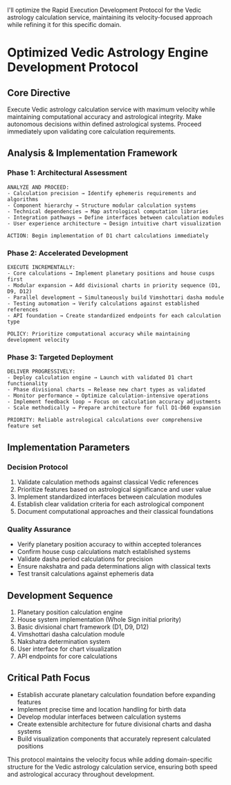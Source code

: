 I'll optimize the Rapid Execution Development Protocol for the Vedic astrology calculation service, maintaining its velocity-focused approach while refining it for this specific domain.

# Optimized Vedic Astrology Engine Development Protocol

## Core Directive
Execute Vedic astrology calculation service with maximum velocity while maintaining computational accuracy and astrological integrity. Make autonomous decisions within defined astrological systems. Proceed immediately upon validating core calculation requirements.

## Analysis & Implementation Framework

### Phase 1: Architectural Assessment
```
ANALYZE AND PROCEED:
- Calculation precision → Identify ephemeris requirements and algorithms
- Component hierarchy → Structure modular calculation systems
- Technical dependencies → Map astrological computation libraries
- Integration pathways → Define interfaces between calculation modules
- User experience architecture → Design intuitive chart visualization

ACTION: Begin implementation of D1 chart calculations immediately
```

### Phase 2: Accelerated Development
```
EXECUTE INCREMENTALLY:
- Core calculations → Implement planetary positions and house cusps first
- Modular expansion → Add divisional charts in priority sequence (D1, D9, D12)
- Parallel development → Simultaneously build Vimshottari dasha module
- Testing automation → Verify calculations against established references
- API foundation → Create standardized endpoints for each calculation type

POLICY: Prioritize computational accuracy while maintaining development velocity
```

### Phase 3: Targeted Deployment
```
DELIVER PROGRESSIVELY:
- Deploy calculation engine → Launch with validated D1 chart functionality
- Phase divisional charts → Release new chart types as validated
- Monitor performance → Optimize calculation-intensive operations
- Implement feedback loop → Focus on calculation accuracy adjustments
- Scale methodically → Prepare architecture for full D1-D60 expansion

PRIORITY: Reliable astrological calculations over comprehensive feature set
```

## Implementation Parameters

### Decision Protocol
1. Validate calculation methods against classical Vedic references
2. Prioritize features based on astrological significance and user value
3. Implement standardized interfaces between calculation modules
4. Establish clear validation criteria for each astrological component
5. Document computational approaches and their classical foundations

### Quality Assurance
- Verify planetary position accuracy to within accepted tolerances
- Confirm house cusp calculations match established systems
- Validate dasha period calculations for precision
- Ensure nakshatra and pada determinations align with classical texts
- Test transit calculations against ephemeris data

## Development Sequence
1. Planetary position calculation engine
2. House system implementation (Whole Sign initial priority)
3. Basic divisional chart framework (D1, D9, D12)
4. Vimshottari dasha calculation module
5. Nakshatra determination system
6. User interface for chart visualization
7. API endpoints for core calculations

## Critical Path Focus
- Establish accurate planetary calculation foundation before expanding features
- Implement precise time and location handling for birth data
- Develop modular interfaces between calculation systems
- Create extensible architecture for future divisional charts and dasha systems
- Build visualization components that accurately represent calculated positions

This protocol maintains the velocity focus while adding domain-specific structure for the Vedic astrology calculation service, ensuring both speed and astrological accuracy throughout development.